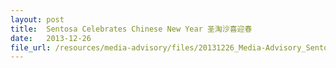 ```yaml
---
layout: post
title:  Sentosa Celebrates Chinese New Year 圣淘沙喜迎春
date:   2013-12-26
file_url: /resources/media-advisory/files/20131226_Media-Advisory_Sentosa_Celebrates_Chinese_New_Year_2014.pdf
---
```

